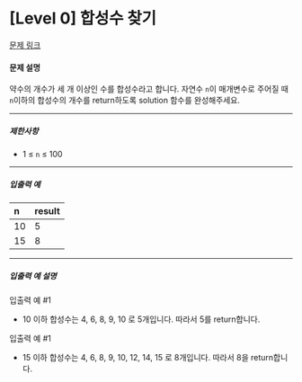 # [Level 0] 합성수 찾기

[문제 링크](https://school.programmers.co.kr/learn/courses/30/lessons/120846)

#### 문제 설명

약수의 개수가 세 개 이상인 수를 합성수라고 합니다. 자연수 ```n```이 매개변수로 주어질 때 ```n```이하의 합성수의 개수를 return하도록 solution 함수를 완성해주세요.

---

##### 제한사항

- 1 ≤ ```n``` ≤ 100

---

##### 입출력 예

|n|result|
|:---|:---|
|10|5|
|15|8|

---

##### 입출력 예 설명

입출력 예 #1

- 10 이하 합성수는 4, 6, 8, 9, 10 로 5개입니다. 따라서 5를 return합니다.

입출력 예 #1

- 15 이하 합성수는 4, 6, 8, 9, 10, 12, 14, 15 로 8개입니다. 따라서 8을 return합니다.
